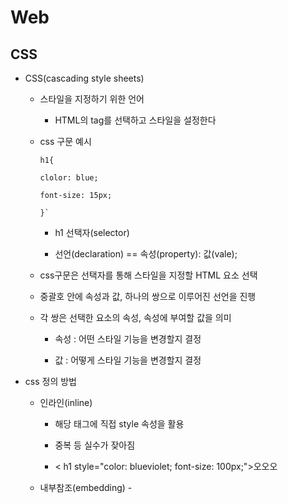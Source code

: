 # Web

## CSS

- CSS(cascading style sheets)
  
  - 스타일을 지정하기 위한 언어
    
    - HTML의 tag를 선택하고 스타일을 설정한다
  
  - css 구문 예시
    
    ```
    h1{
    
    clolor: blue;
    
    font-size: 15px;
    
    }`
    ```
    
    - h1 선택자(selector)
    
    - 선언(declaration) == 속성(property): 값(vale);
  
  - css구문은 선택자를 통해 스타일을 지정할 HTML 요소 선택
  
  - 중괄호 안에 속성과 값, 하나의 쌍으로 이루어진 선언을 진행
  
  - 각 쌍은 선택한 요소의 속성, 속성에 부여할 값을 의미
    
    - 속성 : 어떤 스타일 기능을 변경할지 결정
    
    - 값 : 어떻게 스타일 기능을 변경할지 결정

- css 정의 방법
  
  - 인라인(inline)
    
    - 해당 태그에 직접 style 속성을 활용
    
    - 중복 등 실수가 잦아짐
    
    - < h1 style="color: blueviolet; font-size: 100px;">오오오</h1></h1>
  
  - 내부참조(embedding) - <style>
    
    - head태그 내에 style 태그 지정
    
    - 코드가 너무 길어지는 단점
    
    - < style>
      
          h1 {
          
            color: red;
          
            font-size: 40px;
          
          }
      
        < /style>
  
  - 외부참조(link file) - 분리된 css 파일
    
    - 외부 css 파일을 헤드 태그 내 link 태그로 불러오기
    
    - 가장많이 사용
    
    -  <link rel="stylesheet" href="파일명.css">

- CSS with 개발자 도구
  
  - styles : 해당 요소에 선언된 모든 css
  
  - computed : 해당 요소에 최종 계산된 css

- CSS selectors
  
  - 선택자 유형
    
    - 기본 선택자
      
      - 전체선택자(*), 요소선택자(h2, h3 ...)
      
      - 클래스 선택자(.클래스), 아이디 선택자(#아이디), 속성선택자
    
    - 결합자(combinators)
      
      - 자손결합자(.box p), 자식결합자(.box > p)
      
      - 일반형제결합자, 인접 형제 결합자
    
    - 의사 클래스/요소(pseudo class)
      
      - 링크, 동적 의사 클래스
      
      - 구조적의사 클래스, 기타의사 클래스, 의사 엘리먼트, 속성 선택자
  
  - CSS 선택자 정리
    
    - 요소선택자
      
      - HTML 태그를 직접 선택
    
    - 클래스(class) 선택자
      
      - 마침표(.)로 시작하며, 해당 클래스가 적용된 항목을 선택
    
    - 아이디(id) 선택자
      
      - #으로 시작하며, 해당 아이디가 적용된 항목을 선택
      
      - 일반적으로 하나의 문서에 1번 사용
      
      - 여러 번 사용해도 동작하지만, 단일 id 사용을 권장
  
  - CSS 적용 우선순위(cascading order)
    
    1. 중요도(importance) - 사용시 주의
       
       - `!importance` 사용하면 우선순위
    
    2. 우선순위(specificity)
       
       - 범위가 좁을수록 강하다
       
       - 1. 속성 값 뒤에 `!important` 를 붙인 속성
         2. `HTML`에서 [`style`](https://ofcourse.kr/html-course/%ED%83%9C%EA%B7%B8%EC%9D%98-%EC%86%8D%EC%84%B1#style-%EC%86%8D%EC%84%B1)을 직접 지정한 속성
         3. `#id` 로 지정한 속성
         4. `.클래스`, `:추상클래스` 로 지정한 속성
         5. `태그이름` 으로 지정한 속성
         6. 상위 객체에 의해 **상속**된 속성
       
       - **같은 우선순위가 중복으로 나오면 CSS 파일에서 뒤에 있는 설정으로 나오게 된다.**
    
    3. css 파일 로딩 순서
  
  - CSS 상속
    
    - css는 상속을 통해 부모 요소의 속성을 자식에게 상속한다.
    
    - 속성 중에는 상속이 되는 것과 되지 않는 것이 있다.
      
      - 상속되는 것 : text요소(font, color, text-align), opacity, visibility
      
      - 상속되지 않는 것 : box model 요소(width, height, margin, padding, border, box-sizing, display), position관련요소(position, top/right/left/bottom, z-index)
  
  - 크기 단위
    
    - px(픽셀)
      
      - 모니터 해상도의 한 화소인 '픽셀'기준
      
      - 픽셀의 크기는 변하지 않기 떄문에 고정적인 단위
    
    - %
      
      - 백분율 단위
      
      - 가변적인 레이아웃에서 자주 사용
    
    - em
      
      - (바로 위, 부모요소에 대한) 상속의 영향을 받음
      
      - 배수 단위, 요소에 지정된 사이즈에 상대적인 사이즈를 갖음
    
    - rem
      
      - (바로 위, 부모요소에 대한) 상속의 영향을 받지 않음
      
      - 최상위 요소(HTML)의 사이즈 기준으로 배수 단위를 갖음
    
    - viewport
      
      - 웹페이지를 방문한 유저에게 바로 보이게 되는 웹 컨텐츠의 영역(디바이스 화면)
      
      - 디바이스의 viewport를 기준으로 상대적인 사이즈가 결정
      
      - vw(가로), vh(세로), vmin(최소), vmax(최대)
  
  - 색상 단위
    
    - 색상키워드(background-color : red;)
      
      - 대소문자 구분 안함
      
      - 특정색을 직접 글자로 나타냄
    
    - RGB색상(background-color : rgb(0,255,0);) (background-color : #000000;)
      
      - 16진수 표기법 혹은 함수형 표기법을 사용해 특정 색 표현
    
    - HSL 색상(background-color : hsl(0, 100%, 50%);)
      
      - 색상, 채도, 명도를 통해 특정 색을 표현하는 방식
    
    - a는 alpha 투명도
      
      - (background-color : rgba(0,255,0, 0);) 
      
      - (background-color : hsla(0, 100%, 50%, 0);)
  
  ---
  
  ## CSS Selectors
  
  - 결합자(combinators)
    
    - 자손결합자(공백)
      
      - selectorA 하위의 모든 selectorB요소
      
      - A의 하위나 하위의 하위 모두 영향을 미침
    
    - 자식결합자(>)
      
      - selectorA 바로 아래의 selectorB요소
      
      - A의 하위에는 영향을 미치나 하위의 하위에는 영향을 못미침
    
    - 일반 형제 결합자(~)
      
      - selectorA의 형제 요소 중 뒤에 위치하는 selectorB 요소를 모두 선택
      
      - 같은 레벨의 A뒤에 나오는 것에 영향
    
    - 인접 형제 결합자(+)
      
      - selectorA의 형제 요소 중 바로 뒤에 위치하는 selectorB 요소를 선택
      
      - 같은 레벨의 A 바로 뒤에만 영향
  
  ---
  
  ## CSS box model
  
  - 모든 HTML요소는 네모(박스모델)이다.
  
  - 위에서부터 아래로, 왼쪽에서 오른쪽으로 쌓인다.
  
  - 박스는 4가지 영역으로 이루어짐
    
    - margin : 테두리와 다른 테두리 사이의 공간
    
    - border : 테두리
      
      - 너비(width), 높이(height), 테두리 두께, 테두리 모양 등을 선택
    
    - padding : 내용과 테두리 사이의 공간
    
    - content : 내용
  
  - box size는 기본적으로 content box의 크기를 말함
  
  - 상황에 따라 border box를 box size로 볼 수 있음

---

## CSS Display

- 모든 요소는 네모(박스모델)이고 좌측 상단에 배치

- display에 따라 크기와 배치가 달라진다.

- display : block
  
  - 줄바꿈이 일어나는 요소
  
  - 화면 크기 전체의 가로 폭을 차지한다
  
  - 블록레벨 요소 안에 인라인 레벨 요소가 들어갈 수 있음
  
  - 대표적인 블록레벨 요소
    
    - div/ul/ol/li/p/hr/form

- display : inline
  
  - 줄 바꿈이 일어나지 않는 행의 일부요소
  
  - content 너비만큼 가로 폭을 차지한다
  
  - width, height, margin-top, margin-bottom을 지정할 수 없다.
  
  - 상하 여백은 line height로 지정한다
  
  - 대표적인 인라인 레벨 요소
    
    - span/a/img/input/lable/b/em/i/strong

- display : inline- block
  
  - block과 inline 레벨 요소의 특징을 모두 갖음
  
  - inline처럼 한 줄에 표시할 수 있고, block처럼 width, height, margin 속성을 모두 지정할 수 있음

- display : none
  
  - 해당 요소를 화면에 표시하지 않고, 공간조차 부여되지 않음
  
  - hidden
    
    - 해당 요소가 공간은 차지하나 화면에 표시만 하지 않는다.

---

## CSS position

- 문서 상에서 요소의 위치를 지정

- static : 모든 태그의 기본 값(기준 위치)
  
  - 일반적인 요소의 배치 순서에 따름(좌측 상단)
  
  - 부모 요소 내에서 배치될 때는 부모 요소의 위치를 기준으로 배치 됨

- 아래는 좌표 프로퍼티(top, bottom, left, right)를 사용하여 이동 가능
  
  1. relative : 상대 위치
     
     - 자기 자신의 static 위치를 기준으로 이동(normal flow 유지)
     
     - 레이아웃에서 요소가 차지하는 공간은 static일 때와 같음(normal position 대비 offset)
  
  2. absolute : 절대 위치
     
     - 요소를 일반적인 문서 흐름에서 제거 후 레이아웃에 공간을 차지하지 않음(normal flow 벗어남)
     
     - static이 아닌 가장 가까이 있는 부모/조상 요소를 기준으로 이동(없는 경우 브라우저 화면 기준으로 이동)
  
  3. fixed : 고정위치
     
     - 요소를 일반적인 문서 흐름에서 제거 후 레이아웃에 공간을 차지하지 않음(normal flow 벗어남)
     
     - 부모 요소와 관계없이 viewport를 기준으로 이동
       
       - 스크롤시에도 항상 같은 곳에 위치
  
  4. sticky : 스크롤에 따라 static -> fixed로 변경
     
     - 속성을 적용한 박스는 평소에 문서 안에서 position: static상태와 같이 일반적인 흐름에 따르지만 스크롤 위치가 임계점에 이르면, position: static와 같이 박스를 화면에 고정할 수 있는 속성

- css원칙
  
  css 1,2. normal flow
  
  - 모든요소는 네모(박스모델), 좌측 상단에 배치
  
  - display에 따라 크기와 배치가 달라짐
  
  css 3.
  
  - position 기준으로 변경
    
    - relative : 본인의 원래위치
    
    - absolute: 특정 부모의 위치
    
    - fixed: 화면의 위치
    
    - sticky :기본적으로 static이나 스크롤 이동에 따라 fixed로 변경
